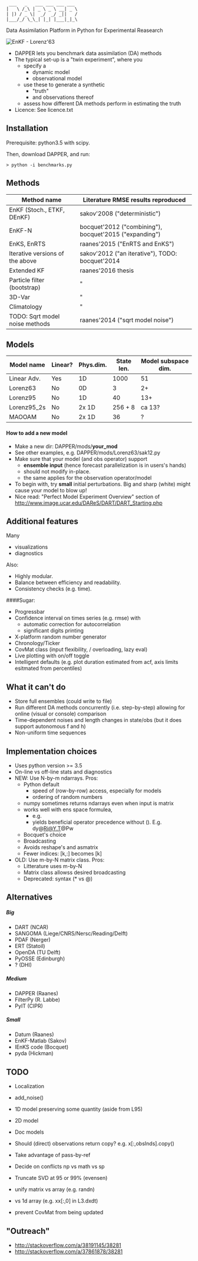 
     ___   _   ___ ___ ___ ___ 
    |   \ /_\ | _ \ _ \ __| _ \
    | |) / _ \|  _/  _/ _||   /
    |___/_/ \_\_| |_| |___|_|_\

Data Assimilation Platform in Python for Experimental Reasearch

![EnKF - Lorenz'63](./figs/Lor63_ens_anim_2.gif)

* DAPPER lets you benchmark data assimilation (DA) methods
* The typical set-up is a "twin experiment", where you
  * specify a
      * dynamic model 
      * observational model 
  * use these to generate a synthetic
      * "truth"
      * and observations thereof
  * assess how different DA methods
      perform in estimating the truth
* Licence: See licence.txt

<!---
* Developed at the Nansen centre. Contributors:
  * Patrick N. Raanes
  * Maxime Tondeur
-->

Installation
------------------------------------------------
Prerequisite: python3.5 with scipy.

Then, download DAPPER, and run:

    > python -i benchmarks.py

Methods
------------

Method name                     | Literature RMSE results reproduced
------------------------------- | ---------------------------------------
EnKF (Stoch., ETKF, DEnKF)      | sakov'2008 ("deterministic")
EnKF-N                          | bocquet'2012 ("combining"), bocquet'2015 ("expanding")
EnKS, EnRTS                     | raanes'2015 ("EnRTS and EnKS")
Iterative versions of the above | sakov'2012 ("an iterative"), TODO: bocquet'2014
Extended KF                     | raanes'2016 thesis
Particle filter (bootstrap)     | "
3D-Var                          | "
Climatology                     | "
TODO: Sqrt model noise methods  | raanes'2014 ("sqrt model noise")


Models
------------

Model name  | Linear? | Phys.dim. | State len. | Model subspace dim.
----------- | ------- | --------- | ---------- | ---------------------
Linear Adv. | Yes     | 1D        |  1000      |  51
Lorenz63    | No      | 0D        |  3         |  2+
Lorenz95    | No      | 1D        |  40        |  13+
Lorenz95_2s | No      | 2x 1D     |  256 + 8   |  ca 13?
MAOOAM      | No      | 2x 1D     |  36        |  ?


#### How to add a new model
* Make a new dir: DAPPER/mods/**your_mod**
* See other examples, e.g. DAPPER/mods/Lorenz63/sak12.py
* Make sure that your model (and obs operator) support
    * **ensemble input**
      (hence forecast parallelization is in users's hands)
    * should not modify in-place.
    * the same applies for the observation operator/model
* To begin with, try **small** initial perturbations.
  Big and sharp (white) might cause your model to blow up!
* Nice read: "Perfect Model Experiment Overview" section of
    http://www.image.ucar.edu/DAReS/DART/DART_Starting.php


Additional features
------------------------------------------------
Many
* visualizations 
* diagnostics


Also:
* Highly modular.
* Balance between efficiency and readability.
* Consistency checks (e.g. time).

<!---
E.g. Lorenz-96 uses native vectorization (i.e. fast numpy),
  but no parallelization.
-->

<!---
For -N stuff, compared to Boc's code, DAPPER
* uses more matrix decompositions (efficiency),
* allows for non-diag R.
-->

####Sugar:
* Progressbar
* Confidence interval on times series (e.g. rmse) with
	* automatic correction for autocorrelation 
	* significant digits printing
* X-platform random number generator
* Chronology/Ticker
* CovMat class (input flexibility, / overloading, lazy eval)
* Live plotting with on/off toggle
* Intelligent defaults (e.g. plot duration estimated from acf,
    axis limits esitmated from percentiles)


What it can't do
------------------------------------------------
* Store full ensembles (could write to file)
* Run different DA methods concurrently (i.e. step-by-step)
     allowing for online (visual or console) comparison
* Time-dependent noises and length changes in state/obs
     (but it does support autonomous f and h)
* Non-uniform time sequences


Implementation choices
------------------------------------------------
* Uses python version >= 3.5
* On-line vs off-line stats and diagnostics
* NEW: Use N-by-m ndarrays. Pros:
    * Python default
        * speed of (row-by-row) access, especially for models
        * ordering of random numbers
    * numpy sometimes returns ndarrays even when input is matrix
    * works well with ens space formulea,
        * e.g. 
        * yields beneficial operator precedence without (). E.g. dy@Ri@Y.T@Pw
    * Bocquet's choice
    * Broadcasting
    * Avoids reshape's and asmatrix
    * Fewer indices: [k,:] becomes [k]
* OLD: Use m-by-N matrix class. Pros:
    * Litterature uses m-by-N
    * Matrix class allowss desired broadcasting
    * Deprecated: syntax (* vs @)


Alternatives
------------------------------------------------
##### Big
* DART        (NCAR)
* SANGOMA     (Liege/CNRS/Nersc/Reading/Delft)
* PDAF        (Nerger)
* ERT         (Statoil)
* OpenDA      (TU Delft)
* PyOSSE      (Edinburgh)
* ?           (DHI)

##### Medium
* DAPPER      (Raanes)
* FilterPy    (R. Labbe)
* PyIT        (CIPR)
    
##### Small
* Datum       (Raanes)
* EnKF-Matlab (Sakov)
* IEnKS code  (Bocquet)
* pyda        (Hickman)


TODO
------------------------------------------------
* Localization
* add_noise()
* 1D model preserving some quantity (aside from L95)
* 2D model
* Doc models

* Should (direct) observations return copy? e.g. x[:,obsInds].copy()
* Take advantage of pass-by-ref
* Decide on conflicts np vs math vs sp

* Truncate SVD at 95 or 99% (evensen)
* unify matrix vs array (e.g. randn)
* vs 1d array (e.g. xx[:,0] in L3.dxdt)
* prevent CovMat from being updated


"Outreach"
---------------
* http://stackoverflow.com/a/38191145/38281
* http://stackoverflow.com/a/37861878/38281
